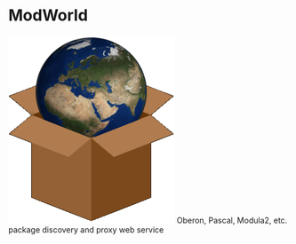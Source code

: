 # ModWorld
![ModWorld Logo](world-in-a-box-299x399.png?raw=true "ModWorld")
Oberon, Pascal, Modula2, etc. package discovery and proxy web service
